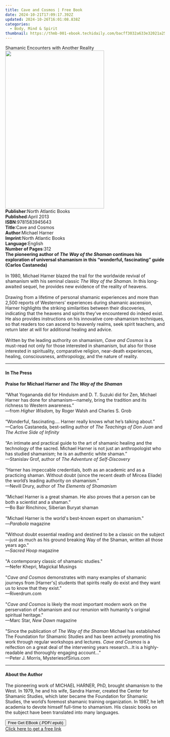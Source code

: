 ```yaml
---
title: Cave and Cosmos | Free Book
date: 2024-10-21T17:09:17.392Z
updated: 2024-10-26T16:01:08.838Z
categories:
  - Body, Mind & Spirit
thumbnail: https://thmb-001-ebook.techidaily.com/bacff3032a633e32021a25448c484a55d72950b31494552f1beaf12dc6b96e6b.jpg
---
```

<main id="book-container">
  <div class="flex flex-col">
    <div class="book-brief flex-1 py-6 px-4 sm:p-6 md:py-10 md:px-8">
      <!-- brief-->
      <div class="book-brief-main">
        Shamanic Encounters with Another Reality
      </div>
    </div>
    <div
      class="book-meta-info flex-1 grid gap-4 col-start-1 col-end-3 row-start-1 sm:mb-6 sm:grid-cols-4 lg:gap-6 lg:col-start-2 lg:row-end-6 lg:row-span-6 lg:mb-0"
    >
      <div
        class="book-meta-info-left place-content-center mt-4 p-4 text-sm leading-6 col-start-2 col-span-2 dark:text-slate-400"
      >
        <img
          class="w-full h-500 object-cover rounded-lg sm:h-255 sm:col-span-2 lg:col-span-full"
          src="https://img-001-ebook.techidaily.com/39984aeb97ec9c038dd5b5d7afa36e0ad3d4a85ae83d9ee88a785d3e382686a4.jpg"
          alt=""
          width="312"
          height="500"
        />
      </div>
      <div
        class="book-meta-info-right mt-2 col-start-1 row-start-2 col-span-3 self-center"
      >
        <!-- meta data  -->
        <div class="flex flex-col px-4 md:px-8">
          <div class="flex-1">
            <strong>Publisher</strong>:<span class="px-2"
              >North Atlantic Books</span
            >
          </div>
          <div class="flex-1">
            <strong>Published</strong>:<span class="px-2">April 2013</span>
          </div>
          <div class="flex-1">
            <strong>ISBN</strong>:<span class="px-2">9781583945643</span>
          </div>
          <div class="flex-1">
            <strong>Title</strong>:<span class="px-2">Cave and Cosmos</span>
          </div>
          <div class="flex-1">
            <strong>Author</strong>:<span class="px-2">Michael Harner</span>
          </div>
          <div class="flex-1">
            <strong>Imprint</strong>:<span class="px-2"
              >North Atlantic Books</span
            >
          </div>
          <div class="flex-1">
            <strong>Language</strong>:<span class="px-2">English</span>
          </div>
          <div class="flex-1">
            <strong>Number of Pages</strong>:<span class="px-2">312</span>
          </div>
        </div>
      </div>
    </div>
    <div class="book-description flex-1 py-6 px-4 sm:p-6 md:py-10 md:px-8">
      <div class="book-description-main">
        <div accordion-content="" id="description">
          <b
            >The pioneering author of <i>The Way of the Shaman</i> continues his
            exploration of universal shamanism in this “wonderful, fascinating”
            guide (Carlos Castaneda)</b
          ><br />
          &nbsp;<br />
          In 1980, Michael Harner blazed the trail for the worldwide revival of
          shamanism with his seminal classic&nbsp;<i
            >The Way of the Shaman.&nbsp;</i
          >In this long-awaited sequel, he provides new evidence of the reality
          of heavens.<br /><br />
          Drawing from a lifetime of personal shamanic experiences and more than
          2,500 reports of Westerners’ experiences during shamanic ascension,
          Harner highlights the striking similarities between their discoveries,
          indicating that the heavens and spirits they’ve encountered do indeed
          exist. He also provides instructions on his innovative core-shamanism
          techniques, so that readers too can ascend to heavenly realms, seek
          spirit teachers, and return later at will for additional healing and
          advice.<br /><br />
          Written by the leading authority on shamanism,&nbsp;<i
            >Cave and Cosmos</i
          >&nbsp;is a must-read not only for those interested in shamanism, but
          also for those interested in spirituality, comparative religion,
          near-death experiences, healing, consciousness, anthropology, and the
          nature of reality.
        </div>
        <div class="accordion-fader"></div>
      </div>
    </div>
    <div class="book-excerpts flex-1 py-6 px-4 sm:p-6 md:py-10 md:px-8">
      <!-- excerpts-->
      <div class="book-excerpts-main">
        <hr />
        <h4 class="placeholder placeholder-heading">
          <span>In The Press</span>
        </h4>
        <p>
          <b>Praise for Michael Harner and <i>The Way of the Shaman</i></b
          ><br />
          &nbsp;<br />
          “What Yogananda did for Hinduism and D. T. Suzuki did for Zen, Michael
          Harner has done for shamanism—namely, bring the tradition and its
          richness to Western awareness.”<br />
          —from <i>Higher Wisdom,</i> by Roger Walsh and Charles S. Grob<br />
          &nbsp;<br />
          “Wonderful, fascinating.… Harner really knows what he’s talking
          about.” <br />
          —Carlos Castaneda, best-selling author of
          <i>The Teachings of Don Juan</i> and <i>The Active Side of Infinity</i
          ><br />
          &nbsp;<br />
          “An intimate and practical guide to the art of shamanic healing and
          the technology of the sacred. Michael Harner is not just an
          anthropologist who has studied shamanism; he is an authentic white
          shaman.” <br />
          —Stanislav Grof, author of <i>The Adventure of Self-Discovery</i
          ><br />
          &nbsp;<br />
          “Harner has impeccable credentials, both as an academic and as a
          practicing shaman. Without doubt (since the recent death of Mircea
          Eliade) the world’s leading authority on shamanism.” <br />
          —Nevill Drury, author of <i>The Elements of Shamanism</i><br />
          &nbsp;<br />
          “Michael Harner is a great shaman. He also proves that a person can be
          both a scientist and a shaman.”<br />
          —Bo Bair Rinchinov, Siberian Buryat shaman<br /><br />"Michael Harner
          is the world's best-known expert on shamanism."<br />—<i>Parabola</i>
          magazine<br /><br />"Without doubt essential reading and destined to
          be a classic on the subject—just as much as his ground breaking Way of
          the Shaman, written all those years ago."<br />—<i>Sacred Hoop</i>
          magazine<br /><br />"A contemporary classic of shamanic studies."<br />—Nefer
          Khepri, Magickal Musings<br /><br />"<i>Cave and Cosmos</i>
          demonstrates with many examples of shamanic journeys from [Harner's]
          students that spirits really do exist and they want us to know that
          they exist."<br />—Riverdrum.com<br /><br />"<i>Cave and Cosmos</i> is
          likely the most important modern work on the perservation of shamanism
          and our renunion with humanity's original spiritual heritage."<br />—Marc
          Star, <i>New Dawn</i> magazine<br /><br />"Since the publication of
          <i>The Way of the Shaman</i> Michael has established The Foundation
          for Shamanic Studies and has been actively promoting his work through
          regular workshops and lectures. <i>Cave and Cosmos</i> is a relfection
          on a great deal of the intervening years research...It is a
          highly-readable and thoroughly engaging account..."<br />—Peter J.
          Morris, MysteriesofSirius.com
        </p>
      </div>
    </div>
    <div class="book-about-author flex-1 py-6 px-4 sm:p-6 md:py-10 md:px-8">
      <!-- about author-->
      <div class="book-main-author-main">
        <hr />
        <h4 class="placeholder placeholder-heading">
          <span>About the Author</span>
        </h4>
        <p>
          The pioneering work of MICHAEL HARNER, PhD, brought shamanism to the
          West. In 1979, he and his wife, Sandra Harner, created the Center for
          Shamanic Studies, which later became the Foundation for Shamanic
          Studies, the world’s foremost shamanic training organization. In 1987,
          he left academia to devote himself full-time to shamanism. His classic
          books on the subject have been translated into many languages.
        </p>
      </div>
    </div>
    <div class="book-free-get flex-1 py-6 px-4 sm:p-6 md:py-10 md:px-8">
      <button
        id="btn-free-get"
        class="bg-blue-500 hover:bg-blue-700 text-white font-bold py-2 px-4 rounded"
      >
        Free Get EBook (.PDF/.epub)
      </button>
      <div id="countdown-display" class="px-2 text-lg mt-2"></div>
      <a
        id="free-link"
        class="hidden bg-blue-500 hover:bg-blue-700 text-white font-bold py-2 px-4 rounded"
        href="https://www.ebooks.com/en-us/book/906157/cave-and-cosmos/michael-harner/"
        target="_blank"
        >Click here to get a free link</a
      >
    </div>
    <script>
      let countdownTime = 0;
      let countdownInterval = null;
      document
        .getElementById('btn-free-get')
        .addEventListener('click', startCountdown);
      function startCountdown() {
        countdownTime = new Date().getTime() + 60000 * 3;
        countdownInterval = setInterval(updateCountdown, 1000);
        document.getElementById('btn-free-get').disabled = true;
        document
          .getElementById('btn-free-get')
          .classList.add('bg-gray-500', 'cursor-not-allowed');
      }
      function updateCountdown() {
        let currentTime = new Date().getTime();
        let timeLeft = countdownTime - currentTime;
        let secondsLeft = Math.floor(timeLeft / 1000);
        document.getElementById('countdown-display').innerHTML =
          `Remaining time: ${secondsLeft} seconds.`;
        if (secondsLeft <= 0) {
          clearInterval(countdownInterval);
          document.getElementById('btn-free-get').classList.add('hidden');
          document.getElementById('free-link').classList.remove('hidden');
          document.getElementById('countdown-display').innerHTML = '';
        }
      }
    </script>
  </div>
</main>

<ins class="adsbygoogle"
      style="display:block"
      data-ad-client="ca-pub-7571918770474297"
      data-ad-slot="8358498916"
      data-ad-format="auto"
      data-full-width-responsive="true"></ins>
    